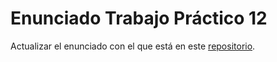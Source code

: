 # Enunciado Trabajo Práctico 12

Actualizar el enunciado con el que está en este [repositorio](https://github.com/MSE-SDC/MSE-SDC-6Co2021).
